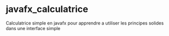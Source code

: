 # javafx_calculatrice
Calculatrice simple en javafx pour apprendre a utiliser les principes solides dans une interface simple
